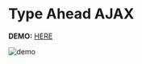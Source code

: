 # Type Ahead AJAX
**DEMO:** [HERE](https://mitzelldone.github.io/JavaScript30/The%2030%20Projects/06%20-%20Type%20Ahead/index.html)

![demo](../06%20-%20Type%20Ahead/demo.gif)
